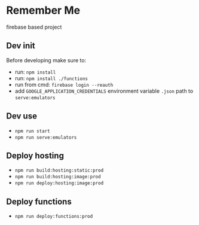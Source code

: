 # Remember Me
firebase based project

## Dev init
Before developing make sure to:
- run: `npm install`
- run: `npm install ./functions`
- run from cmd: `firebase login --reauth`
- add `GOOGLE_APPLICATION_CREDENTIALS` environment variable `.json` path to `serve:emulators`

## Dev use
- `npm run start`
- `npm run serve:emulators`

## Deploy hosting
- `npm run build:hosting:static:prod`
- `npm run build:hosting:image:prod`
- `npm run deploy:hosting:image:prod`

## Deploy functions
- `npm run deploy:functions:prod`
